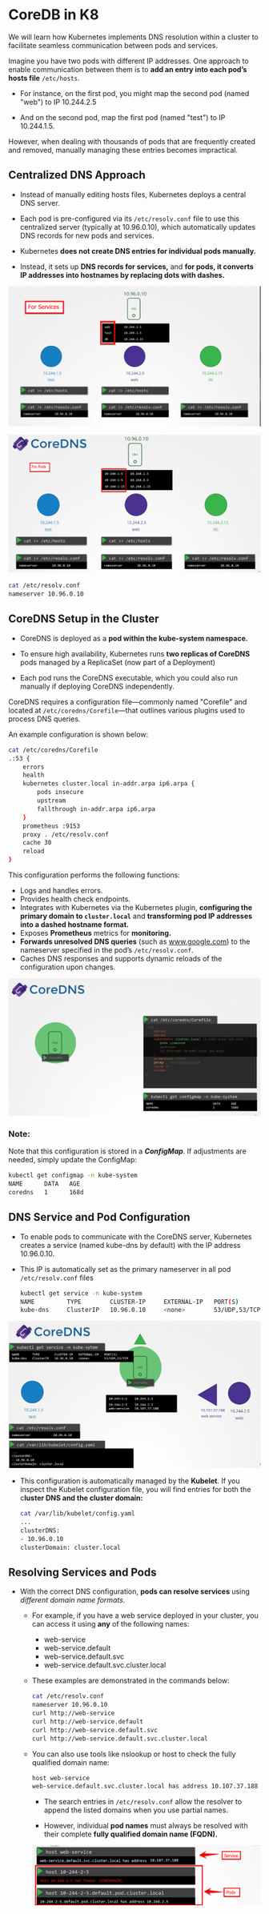 # CoreDB in K8
We will learn how Kubernetes implements DNS resolution within a cluster to facilitate seamless communication between pods and services.


Imagine you have two pods with different IP addresses. One approach to enable communication between them is to **add an entry into each pod’s hosts file** ```/etc/hosts```. 

-   For instance, on the first pod, you might map the second pod (named "web") to IP 10.244.2.5 

-   And on the second pod, map the first pod (named "test") to IP 10.244.1.5. 

However, when dealing with thousands of pods that are frequently created and removed, manually managing these entries becomes impractical.

## Centralized DNS Approach

-   Instead of manually editing hosts files, Kubernetes deploys a central DNS server. 

-   Each pod is pre-configured via its ```/etc/resolv.conf``` file to use this centralized server (typically at 10.96.0.10), which automatically updates DNS records for new pods and services.



-   Kubernetes **does not create DNS entries for individual pods manually.**

-   Instead, it sets up **DNS records for services,** and **for pods, it converts IP addresses into hostnames by replacing dots with dashes.**

![](../../images/kubernetes_network6.png)

![](../../images/kubernetes_network3.png)

```bash
cat /etc/resolv.conf
nameserver 10.96.0.10
```

## CoreDNS Setup in the Cluster
-   CoreDNS is deployed as a **pod within the kube-system namespace.**

-   To ensure high availability, Kubernetes runs **two replicas of CoreDNS** pods managed by a ReplicaSet (now part of a Deployment)

-   Each pod runs the CoreDNS executable, which you could also run manually if deploying CoreDNS independently.


CoreDNS requires a configuration file—commonly named "Corefile" and located at ```/etc/coredns/Corefile```—that outlines various plugins used to process DNS queries. 

An example configuration is shown below:
```bash
cat /etc/coredns/Corefile
.:53 {
    errors
    health
    kubernetes cluster.local in-addr.arpa ip6.arpa {
        pods insecure
        upstream
        fallthrough in-addr.arpa ip6.arpa
    }
    prometheus :9153
    proxy . /etc/resolv.conf
    cache 30
    reload
}
```

This configuration performs the following functions:

-   Logs and handles errors.
-   Provides health check endpoints.
-   Integrates with Kubernetes via the Kubernetes plugin, **configuring the primary domain to ```cluster.local```** and **transforming pod IP addresses into a dashed hostname format.**
-   Exposes **Prometheus** metrics for **monitoring.**
-   **Forwards unresolved DNS queries** (such as www.google.com) to the nameserver specified in the pod’s ```/etc/resolv.conf```.
-   Caches DNS responses and supports dynamic reloads of the configuration upon changes.

![](../../images/kubernetes_network4.png)

### Note:
Note that this configuration is stored in a ***ConfigMap***. If adjustments are needed, simply update the ConfigMap:

```bash
kubectl get configmap -n kube-system
NAME      DATA   AGE
coredns   1      168d
```


## DNS Service and Pod Configuration
-   To enable pods to communicate with the CoreDNS server, Kubernetes creates a service (named kube-dns by default) with the IP address 10.96.0.10.

-   This IP is automatically set as the primary nameserver in all pod ```/etc/resolv.conf``` files

    ```bash
    kubectl get service -n kube-system
    NAME         TYPE        CLUSTER-IP     EXTERNAL-IP   PORT(S)           AGE
    kube-dns     ClusterIP   10.96.0.10     <none>        53/UDP,53/TCP     1d
    ```
![](../../images/kubernetes_network5.png)

-   This configuration is automatically managed by the **Kubelet**. If you inspect the Kubelet configuration file, you will find entries for both the c**luster DNS and the cluster domain:**

    ```bash
    cat /var/lib/kubelet/config.yaml
    ...
    clusterDNS:
    - 10.96.0.10
    clusterDomain: cluster.local
    ```


## Resolving Services and Pods

-   With the correct DNS configuration, **pods can resolve services** using *different domain name formats.* 

    -   For example, if you have a web service deployed in your cluster, you can access it using **any** of the following names:

        -   web-service
        -   web-service.default
        -   web-service.default.svc
        -   web-service.default.svc.cluster.local

    -   These examples are demonstrated in the commands below:

        ```bash
        cat /etc/resolv.conf
        nameserver 10.96.0.10
        curl http://web-service
        curl http://web-service.default
        curl http://web-service.default.svc
        curl http://web-service.default.svc.cluster.local
        ```

    -   You can also use tools like nslookup or host to check the fully qualified domain name:

        ```bash
        host web-service
        web-service.default.svc.cluster.local has address 10.107.37.188
        ```

        -   The search entries in ```/etc/resolv.conf``` allow the resolver to append the listed domains when you use partial names. 
        
        -   However, individual **pod names** must always be resolved with their complete **fully qualified domain name (FQDN).**

        ![](../../images/kubernetes_network7.png)